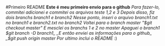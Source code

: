 #Primeiro README
**Este é meu primeiro envio para o github**
_Para fazer-lo, commitei adicionei e commitei os arquivos teste 1,2 e 3_
_Depois disso, fiz dois branchs branch1 e branch2_
_Nesse ponto, inseri o arquivo branch1.txt no branch1 e branch2.txt no branch2_
_Voltei para o branch master "$git checkout master"_
_E mesclei os branchs 1 e 2 no master_
_Apaguei o branch1 $git branch -D branch1_
_E então enviei as informações para o github_
_$git push origin master_
_Por ultimo inclui o README_ :)
